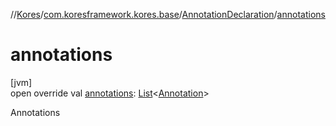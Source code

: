 //[Kores](../../../index.md)/[com.koresframework.kores.base](../index.md)/[AnnotationDeclaration](index.md)/[annotations](annotations.md)

# annotations

[jvm]\
open override val [annotations](annotations.md): [List](https://kotlinlang.org/api/latest/jvm/stdlib/kotlin.collections/-list/index.html)<[Annotation](../-annotation/index.md)>

Annotations
